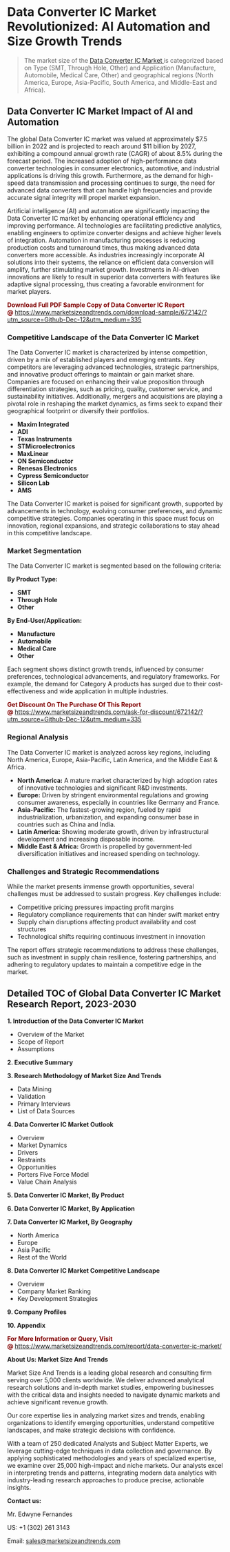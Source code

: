 <H1> Data Converter IC Market Revolutionized: AI Automation and Size Growth Trends</H1><blockquote><p>The market size of the <a href="https://www.marketsizeandtrends.com/download-sample/672142/?utm_source=Github-Dec-12&amp;utm_medium=335" target="_blank">Data Converter IC Market </a>is categorized based on Type (SMT, Through Hole, Other) and Application (Manufacture, Automobile, Medical Care, Other) and geographical regions (North America, Europe, Asia-Pacific, South America, and Middle-East and Africa).</p></blockquote><p><h2>Data Converter IC Market Impact of AI and Automation</h2><p>The global Data Converter IC market was valued at approximately $7.5 billion in 2022 and is projected to reach around $11 billion by 2027, exhibiting a compound annual growth rate (CAGR) of about 8.5% during the forecast period. The increased adoption of high-performance data converter technologies in consumer electronics, automotive, and industrial applications is driving this growth. Furthermore, as the demand for high-speed data transmission and processing continues to surge, the need for advanced data converters that can handle high frequencies and provide accurate signal integrity will propel market expansion.</p><p>Artificial intelligence (AI) and automation are significantly impacting the Data Converter IC market by enhancing operational efficiency and improving performance. AI technologies are facilitating predictive analytics, enabling engineers to optimize converter designs and achieve higher levels of integration. Automation in manufacturing processes is reducing production costs and turnaround times, thus making advanced data converters more accessible. As industries increasingly incorporate AI solutions into their systems, the reliance on efficient data conversion will amplify, further stimulating market growth. Investments in AI-driven innovations are likely to result in superior data converters with features like adaptive signal processing, thus creating a favorable environment for market players.</p></p><p><strong><span style="color: #800000;">Download Full PDF Sample Copy of Data Converter IC Report @</span>&nbsp;</strong><a href="https://www.marketsizeandtrends.com/download-sample/672142/?utm_source=Github-Dec-12&amp;utm_medium=335">https://www.marketsizeandtrends.com/download-sample/672142/?utm_source=Github-Dec-12&amp;utm_medium=335</a></p><h3>Competitive Landscape of the Data Converter IC Market</h3><p>The Data Converter IC market is characterized by intense competition, driven by a mix of established players and emerging entrants. Key competitors are leveraging advanced technologies, strategic partnerships, and innovative product offerings to maintain or gain market share. Companies are focused on enhancing their value proposition through differentiation strategies, such as pricing, quality, customer service, and sustainability initiatives. Additionally, mergers and acquisitions are playing a pivotal role in reshaping the market dynamics, as firms seek to expand their geographical footprint or diversify their portfolios.</p><p><strong><p><ul><li>Maxim Integrated </li><li> ADI </li><li> Texas Instruments </li><li> STMicroelectronics </li><li> MaxLinear </li><li> ON Semiconductor </li><li> Renesas Electronics </li><li> Cypress Semiconductor </li><li> Silicon Lab </li><li> AMS</p></li></ul></p></strong></p><p>The Data Converter IC market is poised for significant growth, supported by advancements in technology, evolving consumer preferences, and dynamic competitive strategies. Companies operating in this space must focus on innovation, regional expansions, and strategic collaborations to stay ahead in this competitive landscape.</p><h3>Market Segmentation</h3><p>The Data Converter IC market is segmented based on the following criteria:</p><p><strong>By Product Type:</strong></p><p><strong><p><ul><li>SMT </li><li> Through Hole </li><li> Other</p></li></ul></p></strong></p><p><strong>By End-User/Application:</strong></p><p><strong><p><ul><li>Manufacture </li><li> Automobile </li><li> Medical Care </li><li> Other</p></li></ul></p></strong></p><p>Each segment shows distinct growth trends, influenced by consumer preferences, technological advancements, and regulatory frameworks. For example, the demand for Category A products has surged due to their cost-effectiveness and wide application in multiple industries.</p><p><strong><span style="color: #800000;">Get Discount On The Purchase Of This Report @&nbsp;</span></strong><a href="https://www.marketsizeandtrends.com/ask-for-discount/672142/?utm_source=Github-Dec-12&amp;utm_medium=335">https://www.marketsizeandtrends.com/ask-for-discount/672142/?utm_source=Github-Dec-12&amp;utm_medium=335</a></p><h3>Regional Analysis</h3><p>The Data Converter IC market is analyzed across key regions, including North America, Europe, Asia-Pacific, Latin America, and the Middle East &amp; Africa.</p><ul><li><strong>North America:</strong> A mature market characterized by high adoption rates of innovative technologies and significant R&amp;D investments.</li><li><strong>Europe:</strong> Driven by stringent environmental regulations and growing consumer awareness, especially in countries like Germany and France.</li><li><strong>Asia-Pacific:</strong> The fastest-growing region, fueled by rapid industrialization, urbanization, and expanding consumer base in countries such as China and India.</li><li><strong>Latin America:</strong> Showing moderate growth, driven by infrastructural development and increasing disposable income.</li><li><strong>Middle East &amp; Africa:</strong> Growth is propelled by government-led diversification initiatives and increased spending on technology.</li></ul><h3>Challenges and Strategic Recommendations</h3><p>While the market presents immense growth opportunities, several challenges must be addressed to sustain progress. Key challenges include:</p><ul><li>Competitive pricing pressures impacting profit margins</li><li>Regulatory compliance requirements that can hinder swift market entry</li><li>Supply chain disruptions affecting product availability and cost structures</li><li>Technological shifts requiring continuous investment in innovation</li></ul><p>The report offers strategic recommendations to address these challenges, such as investment in supply chain resilience, fostering partnerships, and adhering to regulatory updates to maintain a competitive edge in the market.</p><h2>Detailed TOC of Global Data Converter IC Market Research Report, 2023-2030</h2><p><strong>1. Introduction of the Data Converter IC Market</strong></p><ul><li>Overview of the Market</li><li>Scope of Report</li><li>Assumptions&nbsp;</li></ul><p><strong>2. Executive Summary</strong></p><p><strong>3. Research Methodology of <strong>Market Size And Trends</strong></strong></p><ul><li>Data Mining</li><li>Validation</li><li>Primary Interviews</li><li>List of Data Sources&nbsp;</li></ul><p><strong>4. Data Converter IC Market Outlook</strong></p><ul><li>Overview</li><li>Market Dynamics</li><li>Drivers</li><li>Restraints</li><li>Opportunities</li><li>Porters Five Force Model</li><li>Value Chain Analysis&nbsp;</li></ul><p><strong>5. Data Converter IC Market, By Product</strong></p><p><strong>6. Data Converter IC Market, By Application</strong></p><p><strong>7. Data Converter IC Market, By Geography</strong></p><ul><li>North America</li><li>Europe</li><li>Asia Pacific</li><li>Rest of the World&nbsp;</li></ul><p><strong>8. Data Converter IC Market Competitive Landscape</strong></p><ul><li>Overview</li><li>Company Market Ranking</li><li>Key Development Strategies&nbsp;</li></ul><p><strong>9. Company Profiles</strong></p><p><strong>10. Appendix</strong></p><p><strong><span style="color: #800000;">For More Information or Query, Visit @&nbsp;</span></strong><a href="https://www.marketsizeandtrends.com/report/data-converter-ic-market/">https://www.marketsizeandtrends.com/report/data-converter-ic-market/</a></p><p></p><p><strong>About Us:&nbsp;Market Size And Trends</strong></p><p>Market Size And Trends&nbsp;is a leading global research and consulting firm serving over 5,000 clients worldwide. We deliver advanced analytical research solutions and in-depth market studies, empowering businesses with the critical data and insights needed to navigate dynamic markets and achieve significant revenue growth.</p><p>Our core expertise lies in analyzing market sizes and trends, enabling organizations to identify emerging opportunities, understand competitive landscapes, and make strategic decisions with confidence.</p><p>With a team of 250 dedicated Analysts and Subject Matter Experts, we leverage cutting-edge techniques in data collection and governance. By applying sophisticated methodologies and years of specialized expertise, we examine over 25,000 high-impact and niche markets. Our analysts excel in interpreting trends and patterns, integrating modern data analytics with industry-leading research approaches to produce precise, actionable insights.</p><p><strong>Contact us:</strong></p><p>Mr. Edwyne Fernandes</p><p>US: +1 (302) 261 3143</p><p>Email: <a href="mailto:sales@marketsizeandtrends.com">sales@marketsizeandtrends.com</a>&nbsp;</p>
